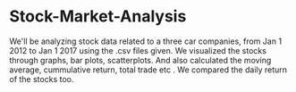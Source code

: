 # Stock-Market-Analysis

We'll be analyzing stock data related to a three car companies, from Jan 1 2012 to Jan 1 2017 using the .csv files given.
We visualized the stocks through graphs, bar plots, scatterplots.
And also calculated the moving average, cummulative return, total trade etc .
We compared the daily return of the stocks too.
